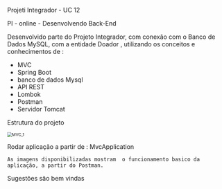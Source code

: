 Projeti Integrador - UC 12



PI - online - Desenvolvendo Back-End

Desenvolvido parte do Projeto Integrador, com  conexão com o Banco de Dados MySQL, com a entidade Doador , utilizando os conceitos e conhecimentos de :  

- MVC 
- Spring Boot 
- banco de dados Mysql
- API REST
- Lombok
- Postman 
- Servidor Tomcat



Estrutura do projeto 

<img src="https://s2.loli.net/2022/03/23/JizmsO5qfTDjZb8.png" alt="MVC_1" style="zoom:67%;" />



Rodar aplicação a partir de : MvcApplication



```
As imagens disponibilizadas mostram  o funcionamento basico da aplicação, a partir do Postman.
```

Sugestões são bem vindas 

